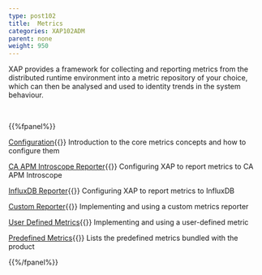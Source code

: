 ```yaml
---
type: post102
title:  Metrics
categories: XAP102ADM
parent: none
weight: 950
---
```




XAP provides a framework for collecting and reporting metrics from the distributed runtime environment into a metric repository of your choice, which can then be analysed and used to identity trends in the system behaviour.

<br>

{{%fpanel%}}

[Configuration](./metrics-configuration.html){{<wbr>}}
Introduction to the core metrics concepts and how to configure them

[CA APM Introscope Reporter](./ca-apm-introscope-reporter.html){{<wbr>}}
Configuring XAP to report metrics to CA APM Introscope


[InfluxDB Reporter](./metrics-influxdb-reporter.html){{<wbr>}}
Configuring XAP to report metrics to InfluxDB


[Custom Reporter](./metrics-custom-reporter.html){{<wbr>}}
Implementing and using a custom metrics reporter

[User Defined Metrics](./metrics-user-defined.html){{<wbr>}}
Implementing and using a user-defined metric

[Predefined Metrics](./metrics-bundled.html){{<wbr>}}
Lists the predefined metrics bundled with the product

{{%/fpanel%}}
